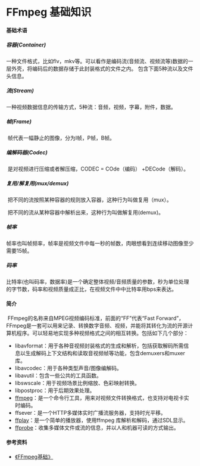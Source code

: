 # FFmpeg 基础知识

#### 基础术语

##### 容器(Container)

​	一种文件格式，比如flv，mkv等。可以看作是编码流(音频流、视频流等)数据的一层外壳，将编码后的数据存储于此封装格式的文件之内。
包含下面5种流以及文件头信息。

##### 流(Stream)

​	一种视频数据信息的传输方式，5种流：音频，视频，字幕，附件，数据。

##### 帧(Frame)

​	帧代表一幅静止的图像，分为I帧，P帧，B帧。

##### 编解码器(Codec)

​	是对视频进行压缩或者解压缩，CODEC = COde（编码） +DECode（解码）。

##### 复用/解复用(mux/demux)

​	把不同的流按照某种容器的规则放入容器，这种行为叫做复用（mux）。

​	把不同的流从某种容器中解析出来，这种行为叫做解复用(demux)。

##### 帧率

​	帧率也叫帧频率，帧率是视频文件中每一秒的帧数，肉眼想看到连续移动图像至少需要15帧。

##### 码率

​	比特率(也叫码率，数据率)是一个确定整体视频/音频质量的参数，秒为单位处理的字节数，码率和视频质量成正比，在视频文件中中比特率用bps来表达。



#### 简介

​	FFmpeg的名称来自MPEG视频编码标准，前面的“FF”代表“Fast Forward”，FFmpeg是一套可以用来记录、转换数字音频、视频，并能将其转化为流的开源计算机程序。可以轻易地实现多种视频格式之间的相互转换。包括如下几个部分：

+ libavformat：用于各种音视频封装格式的生成和解析，包括获取解码所需信息以生成解码上下文结构和读取音视频帧等功能，包含demuxers和muxer库。
+ libavcodec：用于各种类型声音/图像编解码。
+ libavutil：包含一些公共的工具函数。
+ libswscale：用于视频场景比例缩放、色彩映射转换。
+ libpostproc：用于后期效果处理。
+ [ffmpeg](./B_FFmpeg使用指南.md)：是一个命令行工具，用来对视频文件转换格式，也支持对电视卡实时编码。
+ ffsever：是一个HTTP多媒体实时广播流服务器，支持时光平移。
+ [ffplay](./B_FFplay使用指南.md)：是一个简单的播放器，使用ffmpeg 库解析和解码，通过SDL显示。
+ [ffprobe](C_FFprobe使用指南.md)：收集多媒体文件或流的信息，并以人和机器可读的方式输出。





#### 参考资料

+ [《FFmpeg基础》](https://wenku.baidu.com/view/296eefcaf90f76c661371af1.html)